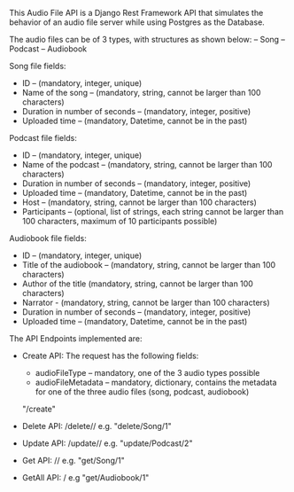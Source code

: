 This Audio File API is a Django Rest Framework API that simulates the behavior of an audio file server
while using Postgres as the Database.

The audio files can be of 3 types, with structures as shown below:
– Song
– Podcast
– Audiobook

Song file fields:
- ID – (mandatory, integer, unique)
- Name of the song – (mandatory, string, cannot be larger than 100
characters)
- Duration in number of seconds – (mandatory, integer, positive)
- Uploaded time – (mandatory, Datetime, cannot be in the past)

Podcast file fields:
- ID – (mandatory, integer, unique)
- Name of the podcast – (mandatory, string, cannot be larger than 100
characters)
- Duration in number of seconds – (mandatory, integer, positive)
- Uploaded time – (mandatory, Datetime, cannot be in the past)
- Host – (mandatory, string, cannot be larger than 100 characters)
- Participants – (optional, list of strings, each string cannot be larger than
100 characters, maximum of 10 participants possible)

Audiobook file fields:
- ID – (mandatory, integer, unique)
- Title of the audiobook – (mandatory, string, cannot be larger than 100
characters)
- Author of the title (mandatory, string, cannot be larger than 100
characters)
- Narrator - (mandatory, string, cannot be larger than 100 characters)
- Duration in number of seconds – (mandatory, integer, positive)
- Uploaded time – (mandatory, Datetime, cannot be in the past)

The API Endpoints implemented are:
- Create API:
    The request has the following fields:
    - audioFileType – mandatory, one of the 3 audio types possible
    - audioFileMetadata – mandatory, dictionary, contains the metadata for one
    of the three audio files (song, podcast, audiobook)

    "/create" 

- Delete API:
    /delete/<audioFileType>/<audioFileID> e.g. "delete/Song/1"

- Update API:
    /update/<audioFileType>/<audioFileID> e.g. "update/Podcast/2"

- Get API:
    /<audioFileType>/<audioFileID> e.g. "get/Song/1"

- GetAll API:
    /<audioFileType> e.g "get/Audiobook/1"
